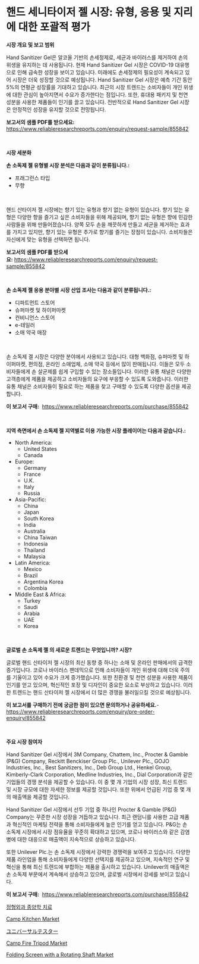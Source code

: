 <p><h1>핸드 세니타이저 젤 시장: 유형, 응용 및 지리에 대한 포괄적 평가</h1></p><p><strong>시장 개요 및 보고 범위</strong></p>
<p><p>Hand Sanitizer Gel은 알코올 기반의 손세정제로, 세균과 바이러스를 제거하여 손의 위생을 유지하는 데 사용됩니다. 현재 Hand Sanitizer Gel 시장은 COVID-19 대유행으로 인해 급속한 성장을 보이고 있습니다. 미래에도 손세정제의 필요성이 계속되고 있어 시장은 더욱 성장할 것으로 예상됩니다. Hand Sanitizer Gel 시장은 예측 기간 동안 5%의 연평균 성장률을 기대하고 있습니다. 최근의 시장 트렌드는 소비자들이 개인 위생에 대한 관심이 높아지면서 수요가 증가한다는 점입니다. 또한, 휴대용 패키지 및 천연 성분을 사용한 제품들이 인기를 끌고 있습니다. 전반적으로 Hand Sanitizer Gel 시장은 안정적인 성장을 유지할 것으로 전망됩니다.</p></p>
<p><strong>보고서의 샘플 PDF를 받으세요:</strong> <a href="https://www.reliableresearchreports.com/enquiry/request-sample/855842">https://www.reliableresearchreports.com/enquiry/request-sample/855842</a></p>
<p>&nbsp;</p>
<p><strong>시장 세분화</strong></p>
<p><strong>손 소독제 젤 유형별 시장 분석은 다음과 같이 분류됩니다.:</strong></p>
<p><ul><li>프래그런스 타입</li><li>무향</li></ul></p>
<p>&nbsp;</p>
<p><p>핸드 산타이저 젤 시장에는 향기 있는 유형과 향기 없는 유형이 있습니다. 향기 있는 유형은 다양한 향을 즐기고 싶은 소비자들을 위해 제공되며, 향기 없는 유형은 향에 민감한 사람들을 위해 만들어졌습니다. 양쪽 모두 손을 깨끗하게 만들고 세균을 제거하는 효과를 가지고 있지만, 향기 있는 유형은 추가로 향기를 즐기는 장점이 있습니다. 소비자들은 자신에게 맞는 유형을 선택하면 됩니다.</p></p>
<p><strong>보고서의 샘플 PDF를 받으세요:</strong>&nbsp;<a href="https://www.reliableresearchreports.com/enquiry/request-sample/855842">https://www.reliableresearchreports.com/enquiry/request-sample/855842</a></p>
<p>&nbsp;</p>
<p><strong> 손 소독제 젤 응용 분야별 시장 산업 조사는 다음과 같이 분류됩니다.:</strong></p>
<p><ul><li>디파트먼트 스토어</li><li>슈퍼마켓 및 하이퍼마켓</li><li>컨비니언스 스토어</li><li>e-테일러</li><li>소매 약국 매장</li></ul></p>
<p>&nbsp;</p>
<p><p>손 소독제 겔 시장은 다양한 분야에서 사용되고 있습니다. 대형 백화점, 슈퍼마켓 및 하이퍼마켓, 편의점, 온라인 소매업체, 소매 약국 등에서 많이 판매됩니다. 이들은 모두 소비자들에게 손 살균제를 쉽게 구입할 수 있는 장소들입니다. 이러한 유통 채널은 다양한 고객층에게 제품을 제공하고 소비자들의 요구에 부응할 수 있도록 도와줍니다. 이러한 유통 채널은 소비자들이 필요로 하는 제품을 찾고 구매할 수 있도록 다양한 옵션을 제공합니다.</p></p>
<p><strong>이 보고서 구매:</strong>&nbsp; <a href="https://www.reliableresearchreports.com/purchase/855842">https://www.reliableresearchreports.com/purchase/855842</a></p>
<p>&nbsp;</p>
<p><strong>지역 측면에서 손 소독제 젤 지역별로 이용 가능한 시장 플레이어는 다음과 같습니다.:</strong></p>
<p><ul>
    <li>
        North America:
        <ul>
            <li>United States</li>
            <li>Canada</li>
        </ul>
    </li>
    <li>
        Europe:
        <ul>
            <li>Germany</li>
            <li>France</li>
            <li>U.K.</li>
            <li>Italy</li>
            <li>Russia</li>
        </ul>
    </li>
    <li>
        Asia-Pacific:
        <ul>
            <li>China</li>
            <li>Japan</li>
            <li>South Korea</li>
            <li>India</li>
            <li>Australia</li>
            <li>China Taiwan</li>
            <li>Indonesia</li>
            <li>Thailand</li>
            <li>Malaysia</li>
        </ul>
    </li>
    <li>
        Latin America:
        <ul>
            <li>Mexico</li>
            <li>Brazil</li>
            <li>Argentina Korea</li>
            <li>Colombia</li>
        </ul>
    </li>
    <li>
        Middle East & Africa:
        <ul>
            <li>Turkey</li>
            <li>Saudi</li>
            <li>Arabia</li>
            <li>UAE</li>
            <li>Korea</li>
        </ul>
    </li>
    </ul></p>
<p>&nbsp;</p>
<p><strong>글로벌 손 소독제 젤 의 새로운 트렌드는 무엇입니까? 시장?</strong></p>
<p><p>글로벌 핸드 산타이저 젤 시장의 최신 동향 중 하나는 소매 및 온라인 판매에서의 급격한 증가입니다. 코로나 바이러스 팬데믹으로 인해 소비자들이 개인 위생에 대해 더욱 주의를 기울이고 있어 수요가 크게 증가했습니다. 또한 친환경 및 천연 성분을 사용한 제품이 인기를 얻고 있으며, 혁신적인 포장 및 디자인이 중요한 요소로 부상하고 있습니다. 이러한 트렌드는 핸드 산타이저 젤 시장에서 더 많은 경쟁을 불러일으킬 것으로 예상됩니다.</p></p>
<p><strong>이 보고서를 구매하기 전에 궁금한 점이 있으면 문의하거나 공유하세요.</strong>- <a href="https://www.reliableresearchreports.com/enquiry/pre-order-enquiry/855842">https://www.reliableresearchreports.com/enquiry/pre-order-enquiry/855842</a></p>
<p>&nbsp;</p>
<p><strong>주요 시장 참여자</strong></p>
<p><p>Hand Sanitizer Gel 시장에서 3M Company, Chattem, Inc., Procter & Gamble (P&G) Company, Reckitt Benckiser Group Plc., Unilever Plc., GOJO Industries, Inc., Best Sanitizers, Inc., Deb Group Ltd., Henkel Group, Kimberly-Clark Corporation, Medline Industries, Inc., Dial Corporation과 같은 기업들의 경쟁 분석을 제공할 수 있습니다. 이 중 몇 개 기업의 시장 성장, 최신 트렌드 및 시장 규모에 대한 자세한 정보를 제공할 것입니다. 또한 위에서 언급된 기업 중 몇 개의 매출액을 제공할 것입니다.</p><p>Hand Sanitizer Gel 시장에서 선두 기업 중 하나인 Procter & Gamble (P&G) Company는 꾸준한 시장 성장을 거듭하고 있습니다. 최근 랜덤니를 사용한 고급 제품과 혁신적인 마케팅 전략을 통해 소비자들에게 높은 인기를 얻고 있습니다. P&G는 손 소독제 시장에서 시장 점유율을 꾸준히 확대하고 있으며, 코로나 바이러스와 같은 감염병에 대한 대응으로 매출액이 지속적으로 상승하고 있습니다.</p><p>또한 Unilever Plc.는 손 소독제 시장에서 강력한 경쟁력을 보여주고 있습니다. 다양한 제품 라인업을 통해 소비자들에게 다양한 선택지를 제공하고 있으며, 지속적인 연구 및 혁신을 통해 최신 트렌드에 부합하는 제품을 출시하고 있습니다. Unilever의 매출액은 손 소독제 부문에서 계속해서 상승하고 있으며, 글로벌 시장에서 강세를 보이고 있습니다.</p></p>
<p><strong>이 보고서 구매:</strong>&nbsp;&nbsp;<a href="https://www.reliableresearchreports.com/purchase/855842">https://www.reliableresearchreports.com/purchase/855842</a></p>
<p><p><a href="https://github.com/lzrvbyqzftro57/Market-Research-Report-List-1/blob/main/71887644517.md">정형외과 종양학 치료</a></p><p><a href="https://github.com/gulaimolin/Market-Research-Report-List-3/blob/main/camp-kitchen-market.md">Camp Kitchen Market</a></p><p><a href="https://github.com/oqxogxyvqe90775/Market-Research-Report-List-1/blob/main/32990584945.md">ユニバーサルテスター</a></p><p><a href="https://github.com/RoccoManning/Market-Research-Report-List-4/blob/main/camp-fire-tripod-market.md">Camp Fire Tripod Market</a></p><p><a href="https://issuu.com/reportprime-2/docs/folding-screen-with-a-rotating-shaft-market-size-2">Folding Screen with a Rotating Shaft Market</a></p></p>
